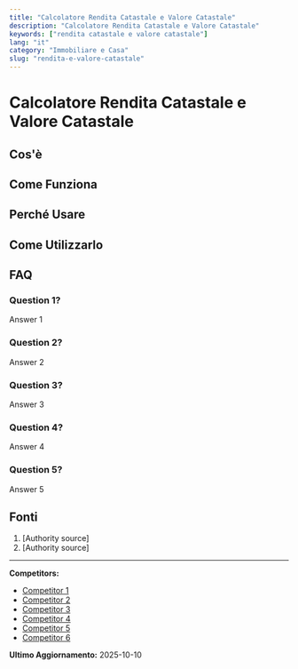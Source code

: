 ```yaml
---
title: "Calcolatore Rendita Catastale e Valore Catastale"
description: "Calcolatore Rendita Catastale e Valore Catastale"
keywords: ["rendita catastale e valore catastale"]
lang: "it"
category: "Immobiliare e Casa"
slug: "rendita-e-valore-catastale"
---
```


# Calcolatore Rendita Catastale e Valore Catastale

<!-- TODO: Add introduction -->

## Cos'è

<!-- TODO: Explain what this calculator does -->

## Come Funziona

<!-- TODO: Explain methodology -->

## Perché Usare

<!-- TODO: List benefits -->

## Come Utilizzarlo

<!-- TODO: Step-by-step guide -->

## FAQ

### Question 1?
Answer 1

### Question 2?
Answer 2

### Question 3?
Answer 3

### Question 4?
Answer 4

### Question 5?
Answer 5

## Fonti

1. [Authority source]
2. [Authority source]

---

**Competitors:**
- [Competitor 1](https://www.avvocatoandreani.it/servizi/calcolo-valore-catastale-immobili-asse-ereditario.php)
- [Competitor 2](https://www.catastoinrete.it/calcolo-valore-catastale.asp)
- [Competitor 3](https://borsinoimmobiliare.it/calcolatori/calcola-valore-catastale/)
- [Competitor 4](https://www.gromia.com/blog/valore-immobile/rendita-catastale/come-calcolare-valore-immobile-da-rendita-catastale/)
- [Competitor 5](https://m2cnotai.it/calcolatore-rendita-catastale/)
- [Competitor 6](https://www.agenziaentrate.gov.it/portale/schede/fabbricatiterreni/visura-catastale/consultazione-rendite-catastali)

**Ultimo Aggiornamento:** 2025-10-10
